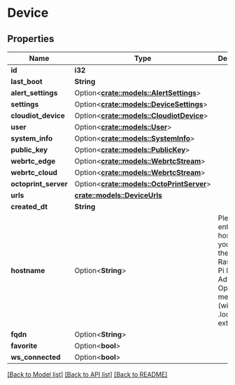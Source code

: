 # Device

## Properties

Name | Type | Description | Notes
------------ | ------------- | ------------- | -------------
**id** | **i32** |  | [readonly]
**last_boot** | **String** |  | [readonly]
**alert_settings** | Option<[**crate::models::AlertSettings**](AlertSettings.md)> |  | [readonly]
**settings** | Option<[**crate::models::DeviceSettings**](DeviceSettings.md)> |  | [readonly]
**cloudiot_device** | Option<[**crate::models::CloudiotDevice**](CloudiotDevice.md)> |  | [readonly]
**user** | Option<[**crate::models::User**](User.md)> |  | [readonly]
**system_info** | Option<[**crate::models::SystemInfo**](SystemInfo.md)> |  | [readonly]
**public_key** | Option<[**crate::models::PublicKey**](PublicKey.md)> |  | [readonly]
**webrtc_edge** | Option<[**crate::models::WebrtcStream**](WebrtcStream.md)> |  | [readonly]
**webrtc_cloud** | Option<[**crate::models::WebrtcStream**](WebrtcStream.md)> |  | [readonly]
**octoprint_server** | Option<[**crate::models::OctoPrintServer**](OctoPrintServer.md)> |  | [readonly]
**urls** | [**crate::models::DeviceUrls**](Device_urls.md) |  | 
**created_dt** | **String** |  | [readonly]
**hostname** | Option<**String**> | Please enter the hostname you set in the Raspberry Pi Imager's Advanced Options menu (without .local extension) | [optional]
**fqdn** | Option<**String**> |  | [optional]
**favorite** | Option<**bool**> |  | [optional]
**ws_connected** | Option<**bool**> |  | [optional]

[[Back to Model list]](../README.md#documentation-for-models) [[Back to API list]](../README.md#documentation-for-api-endpoints) [[Back to README]](../README.md)



